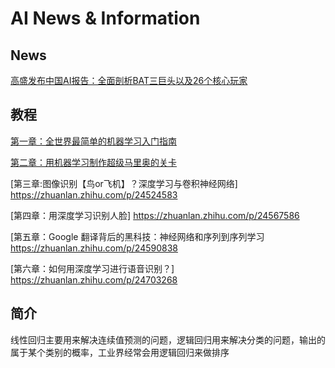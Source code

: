 # AI News & Information

## News

[高盛发布中国AI报告：全面剖析BAT三巨头以及26个核心玩家](https://36kr.com/p/5091725.html)

## 教程

[第一章：全世界最简单的机器学习入门指南](https://zhuanlan.zhihu.com/p/24339995)

[第二章：用机器学习制作超级马里奥的关卡](https://zhuanlan.zhihu.com/p/24344720)

[第三章:图像识别【鸟or飞机】？深度学习与卷积神经网络] https://zhuanlan.zhihu.com/p/24524583

[第四章：用深度学习识别人脸]
https://zhuanlan.zhihu.com/p/24567586

[第五章：Google 翻译背后的黑科技：神经网络和序列到序列学习
https://zhuanlan.zhihu.com/p/24590838

[第六章：如何用深度学习进行语音识别？]
https://zhuanlan.zhihu.com/p/24703268

## 简介

线性回归主要用来解决连续值预测的问题，逻辑回归用来解决分类的问题，输出的属于某个类别的概率，工业界经常会用逻辑回归来做排序
